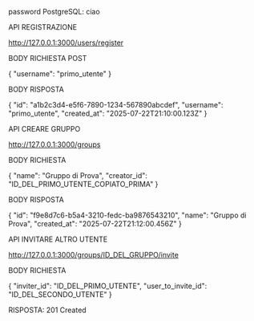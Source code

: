 password PostgreSQL: ciao


API REGISTRAZIONE

http://127.0.0.1:3000/users/register


BODY RICHIESTA POST

 {
    "username": "primo_utente"
}

BODY RISPOSTA

{
    "id": "a1b2c3d4-e5f6-7890-1234-567890abcdef",
    "username": "primo_utente",
    "created_at": "2025-07-22T21:10:00.123Z"
}

API CREARE GRUPPO

http://127.0.0.1:3000/groups

BODY RICHIESTA 

{
    "name": "Gruppo di Prova",
    "creator_id": "ID_DEL_PRIMO_UTENTE_COPIATO_PRIMA" 
}

BODY RISPOSTA

{
    "id": "f9e8d7c6-b5a4-3210-fedc-ba9876543210",
    "name": "Gruppo di Prova",
    "created_at": "2025-07-22T21:12:00.456Z"
}

API INVITARE ALTRO UTENTE

http://127.0.0.1:3000/groups/ID_DEL_GRUPPO/invite 

BODY RICHIESTA

{
    "inviter_id": "ID_DEL_PRIMO_UTENTE",
    "user_to_invite_id": "ID_DEL_SECONDO_UTENTE"
}

RISPOSTA: 201 Created
